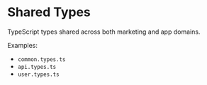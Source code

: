 # Shared Types

TypeScript types shared across both marketing and app domains.

Examples:
- `common.types.ts`
- `api.types.ts`
- `user.types.ts`